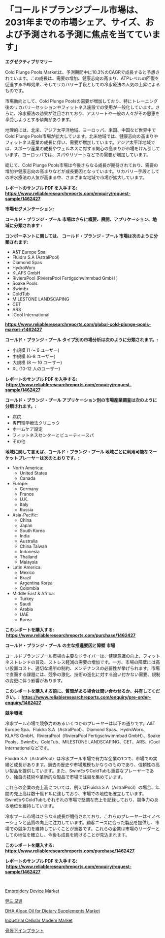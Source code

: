 <p><h1>「コールドプランジプール市場は、2031年までの市場シェア、サイズ、および予測される予測に焦点を当てています」</h1></p><p><strong>エグゼクティブサマリー</strong></p>
<p><p>Cold Plunge Pools Marketは、予測期間中に10.3%のCAGRで成長すると予想されています。この成長は、需要の増加、健康志向の高まり、ATPレベルの回復を促進する冷却効果、そしてリカバリー手段としての冷水療法の人気の上昇によるものです。</p><p>市場動向として、Cold Plunge Poolsの需要が増加しており、特にトレーニング後のリカバリーセッションやフィットネス施設での使用が一般化しています。さらに、冷水療法の効果が注目されており、アスリートや一般の人々がその恩恵を享受しようとする傾向があります。</p><p>地理的には、北米、アジア太平洋地域、ヨーロッパ、米国、中国など世界中でCold Plunge Pools市場が拡大しています。北米地域では、健康志向の高まりやフィットネス産業の成長に伴い、需要が増加しています。アジア太平洋地域では、スポーツ産業の成長やウェルネスに対する関心の高まりが市場をけん引しています。ヨーロッパでは、スパやリゾートなどでの需要が増加しています。</p><p>総じて、Cold Plunge Pools市場は今後さらなる成長が期待されており、需要の増加や健康志向の高まりなどが成長要因となっています。リカバリー手段としての冷水療法の人気が高まる中、さまざまな地域で市場が拡大しています。</p></p>
<p><strong>レポートのサンプル PDF を入手する: <a href="https://www.reliableresearchreports.com/enquiry/request-sample/1462427">https://www.reliableresearchreports.com/enquiry/request-sample/1462427</a></strong></p>
<p><strong>市場セグメンテーション:</strong></p>
<p><strong> コールド・プランジ・プール 市場はさらに概要、展開、アプリケーション、地域に分類されます :</strong></p>
<p><strong>コンポーネントに関しては、 コールド・プランジ・プール 市場は次のように分類されます: &nbsp;</strong></p>
<p><ul><li>A&T Europe Spa</li><li>Fluidra S.A (AstralPool)</li><li>Diamond Spas</li><li>HydroWorx</li><li>KLAFS GmbH</li><li>RivieraPool (RivieraPool Fertigschwimmbad GmbH )</li><li>Soake Pools</li><li>SwimEx</li><li>ColdTub</li><li>MILESTONE LANDSCAPING</li><li>CET</li><li>ARS</li><li>iCool International</li></ul></p>
<p><strong><a href="https://www.reliableresearchreports.com/global-cold-plunge-pools-market-r1462427">https://www.reliableresearchreports.com/global-cold-plunge-pools-market-r1462427</a></strong></p>
<p><strong> コールド・プランジ・プール タイプ別の市場分析は次のように分類されます。:</strong></p>
<p><ul><li>小規模 (1 ～ 6 ユーザー)</li><li>中規模 (6-8 ユーザー)</li><li>大規模 (8 ～ 10 ユーザー)</li><li>XL (10-12 人のユーザー)</li></ul></p>
<p><strong>レポートのサンプル PDF を入手する: &nbsp;<a href="https://www.reliableresearchreports.com/enquiry/request-sample/1462427">https://www.reliableresearchreports.com/enquiry/request-sample/1462427</a></strong></p>
<p><strong> コールド・プランジ・プール アプリケーション別の市場産業調査は次のように分類されます。:</strong></p>
<p><ul><li>病院</li><li>専門理学療法クリニック</li><li>ホームケア設定</li><li>フィットネスセンターとビューティースパ</li><li>その他</li></ul></p>
<p><strong>地域に関して言えば、コールド・プランジ・プール 地域ごとに利用可能なマーケットプレーヤーは次のとおりです。:</strong></p>
<p><ul>
    <li>
        North America:
        <ul>
            <li>United States</li>
            <li>Canada</li>
        </ul>
    </li>
    <li>
        Europe:
        <ul>
            <li>Germany</li>
            <li>France</li>
            <li>U.K.</li>
            <li>Italy</li>
            <li>Russia</li>
        </ul>
    </li>
    <li>
        Asia-Pacific:
        <ul>
            <li>China</li>
            <li>Japan</li>
            <li>South Korea</li>
            <li>India</li>
            <li>Australia</li>
            <li>China Taiwan</li>
            <li>Indonesia</li>
            <li>Thailand</li>
            <li>Malaysia</li>
        </ul>
    </li>
    <li>
        Latin America:
        <ul>
            <li>Mexico</li>
            <li>Brazil</li>
            <li>Argentina Korea</li>
            <li>Colombia</li>
        </ul>
    </li>
    <li>
        Middle East & Africa:
        <ul>
            <li>Turkey</li>
            <li>Saudi</li>
            <li>Arabia</li>
            <li>UAE</li>
            <li>Korea</li>
        </ul>
    </li>
    </ul></p>
<p><strong>このレポートを購入する: &nbsp;<a href="https://www.reliableresearchreports.com/purchase/1462427">https://www.reliableresearchreports.com/purchase/1462427</a></strong></p>
<p><strong>コールド・プランジ・プール の主な推進要因と障壁 市場</strong></p>
<p><p>コールドプランジプール市場の主要なドライバーは、健康意識の向上、フィットネストレンドの普及、ストレス軽減の需要の増加です。一方、市場の障壁には高い設置コスト、適切な場所の制約、メンテナンスの必要性が挙げられます。市場で直面する課題には、競争の激化、技術の進化に対する追い付かない需要、規制の変更に伴う影響があります。</p></p>
<p><strong>このレポートを購入する前に、質問がある場合は問い合わせるか、共有してください。:&nbsp; <a href="https://www.reliableresearchreports.com/enquiry/pre-order-enquiry/1462427">https://www.reliableresearchreports.com/enquiry/pre-order-enquiry/1462427</a></strong></p>
<p><strong>競争環境</strong></p>
<p><p>冷水プール市場で競争力のあるいくつかのプレーヤーは以下の通りです。A&T Europe Spa、Fluidra S.A（AstralPool）、Diamond Spas、HydroWorx、KLAFS GmbH、RivieraPool（RivieraPool Fertigschwimmbad GmbH）、Soake Pools、SwimEx、ColdTub、MILESTONE LANDSCAPING、CET、ARS、iCool Internationalなどです。</p><p>Fluidra S.A（AstralPool）は冷水プール市場で有力な企業の1つで、市場での実績と成長があります。過去の歴史や市場規模もかなりのものであり、信頼性の高い製品を提供しています。また、SwimExやColdTubも重要なプレーヤーであり、独自の技術や革新的な製品で市場で注目を集めています。</p><p>これらの企業の売上高については、例えばFluidra S.A（AstralPool）の場合、年間の売上高は数十億ドルに達しており、市場での地位を確立しています。SwimExやColdTubもそれぞれの市場で堅調な売上を記録しており、競争力のある地位を維持しています。</p><p>冷水プール市場はさらなる成長が期待されており、これらのプレーヤーはイノベーションと品質の向上に注力しています。顧客ニーズに合った製品を提供し、市場での競争力を維持していくことが重要です。これらの企業は市場のリーダーとしての地位を確立し、今後も成長を続けることが見込まれます。</p></p>
<p><strong>このレポートを購入する: &nbsp; <a href="https://www.reliableresearchreports.com/purchase/1462427">https://www.reliableresearchreports.com/purchase/1462427</a></strong></p>
<p><strong>レポートのサンプル PDF を入手する: &nbsp;<a href="https://www.reliableresearchreports.com/enquiry/request-sample/1462427">https://www.reliableresearchreports.com/enquiry/request-sample/1462427</a></strong><strong></strong></p>
<p>&nbsp;</p>
<p><p><a href="https://github.com/julyju69/Market-Research-Report-List-2/blob/main/embroidery-device-market.md">Embroidery Device Market</a></p><p><a href="https://github.com/JackieFauhey9089475/Market-Research-Report-List-1/blob/main/850285527731.md">랜드 모빌</a></p><p><a href="https://www.linkedin.com/pulse/dha-algae-oil-dietary-supplements-market-comprehensive-assessment-oth6e?trackingId=xouH8idiHjE9hUiVisxtmQ%3D%3D">DHA Algae Oil for Dietary Supplements Market</a></p><p><a href="https://view.publitas.com/reportprime-1/industrial-cellular-modem-market-size-reveals-the-best-marketing-channels-in-global-industry/">Industrial Cellular Modem Market</a></p><p><a href="https://github.com/jkjreqjscoxx7/Market-Research-Report-List-1/blob/main/981159429969.md">骨膜下インプラント</a></p></p>